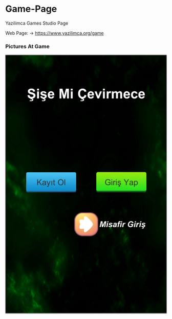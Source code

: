 # Game-Page
Yazilimca Games Studio Page

Web Page:
-> https://www.yazilimca.org/game

### Pictures At Game
![merge](./img/menu.png)
